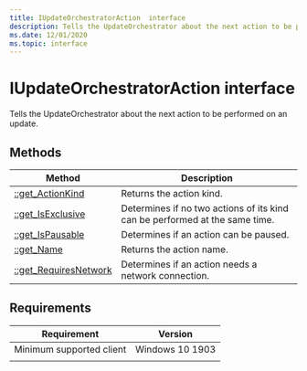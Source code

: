 ```yaml
---
title: IUpdateOrchestratorAction  interface
description: Tells the UpdateOrchestrator about the next action to be performed on an update.
ms.date: 12/01/2020
ms.topic: interface
---
```


# IUpdateOrchestratorAction interface

Tells the UpdateOrchestrator about the next action to be performed on an update.

## Methods

|Method | Description |
|---|---|
|[::get_ActionKind](iupdateorchestratoraction-get-actionkind.md) | Returns the action kind.  |
|[::get_IsExclusive](iupdateorchestratoraction-get-isexclusive.md) | Determines if no two actions of its kind can be performed at the same time.  |
|[::get_IsPausable](iupdateorchestratoraction-get-ispausable.md) | Determines if an action can be paused.  |
|[::get_Name](iupdateorchestratoraction-get-name.md) | Returns the action name.  |
|[::get_RequiresNetwork](iupdateorchestratoraction-get-requiresnetwork.md) | Determines if an action needs a network connection.  |

## Requirements

| Requirement | Version |
|---|---|
| Minimum supported client | Windows 10 1903 |
|   |   |
